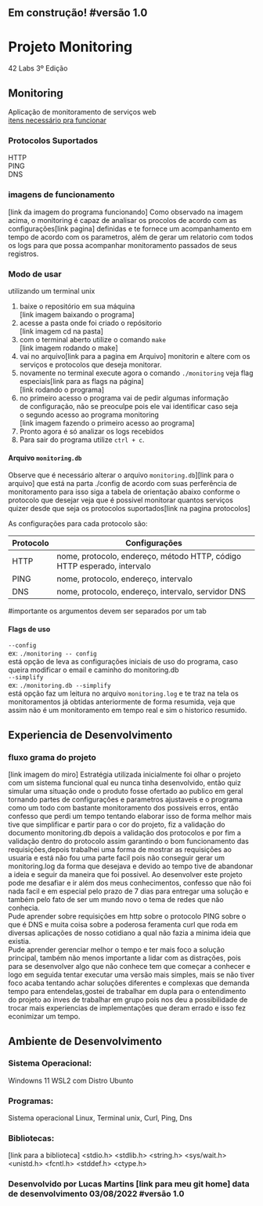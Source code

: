 ## Em construção! #versão 1.0
# Projeto Monitoring
42 Labs 3º Edição
## Monitoring
Aplicação de monitoramento de serviços web <br>
[itens necessário pra funcionar](#ambiente-de-Desenvolvimento)
### Protocolos Suportados
HTTP<br>
PING<br>
DNS
### imagens de funcionamento
[link da imagem do programa funcionando]
Como observado na imagem acima, o monitoring é capaz de
analisar os procolos de acordo com as configurações[link pagina]
definidas e te fornece um acompanhamento em tempo de acordo com
os parametros, além de gerar um relatorio com todos os logs para que possa acompanhar monitoramento passados de seus registros.
### Modo de usar
utilizando um terminal unix
1. baixe o repositório em sua máquina<br>
[link imagem baixando o programa]
2. acesse a pasta onde foi criado o repósitorio<br>
[link imagem cd na pasta]
3. com o terminal aberto utilize o comando `make`<br>
[link imagem rodando o make]
4. vai no arquivo[link para a pagina em Arquivo] monitorin e altere com os serviços e protocolos que deseja monitorar.
5. novamente no terminal execute agora o comando `./monitoring` veja flag especiais[link para as flags na página]<br>
[link rodando o programa]
6. no primeiro acesso o programa vai de pedir algumas informação<br> de configuração, não se preoculpe pois ele vai identificar caso seja <br>o segundo acesso ao programa monitoring<br>
[link imagem fazendo o primeiro acesso ao programa]
7. Pronto agora é só analizar os logs recebidos
8. Para sair do programa utilize `ctrl + c`.


#### Arquivo `monitoring.db`
Observe que é necessário alterar o arquivo `monitoring.db`][link para o arquivo] que está na parta ./config de acordo com suas perferência de monitoramento para isso siga a
tabela de orientação abaixo conforme o protocolo que desejar
veja que é possivel monitorar quantos serviços quizer desde que
seja os protocolos suportados[link na pagina protocolos]

As configurações para cada protocolo são:

| Protocolo   | Configurações                                                           |
|-------------|-------------------------------------------------------------------------|
| HTTP        | nome, protocolo, endereço, método HTTP, código HTTP esperado, intervalo |
| PING        | nome, protocolo, endereço, intervalo                                    |
| DNS         | nome, protocolo, endereço, intervalo, servidor DNS                      |

#importante os argumentos devem ser separados por um tab

#### Flags de uso
`--config`<br>
ex: `./monitoring -- config`<br>
está opção de leva as configurações iniciais de uso do programa, caso queira modificar o email e caminho do monitoring.db<br>
`--simplify`<br>
ex: `./monitoring.db --simplify`<br>
está opção faz um leitura no arquivo `monitoring.log` e te traz na tela os monitoramentos  já obtidas anteriormente de forma resumida, veja que assim não é um monitoramento em tempo real e sim o historico resumido.

## Experiencia de Desenvolvimento
### fluxo grama do projeto
[link imagem do miro]
Estratégia utilizada inicialmente foi olhar o projeto com um sistema funcional qual eu nunca tinha desenvolvido, então quiz simular uma situação onde o produto fosse ofertado ao publico em geral tornando partes de configurações e parametros ajustaveis e o programa como um todo com bastante monitoramento dos possiveis erros, então confesso que perdi um tempo tentando elaborar isso de forma melhor mais tive que simplificar e partir para o cor do projeto, fiz a validação do documento monitoring.db depois a validação dos protocolos e por fim a validação dentro do protocolo
assim garantindo o bom funcionamento das requisições,depois trabalhei uma forma de mostrar as requisições ao usuaria e está não fou uma parte facil
pois não conseguir gerar um monitoring.log da forma que desejava e devido ao tempo tive de abandonar a ideia e seguir da maneira que foi possivel.
Ao desenvolver este projeto pode me desafiar e ir além dos meus conhecimentos, confesso que não foi nada facil e em especial pelo
prazo de 7 dias para entregar uma solução e também pelo fato de ser
um mundo novo o tema de redes que não conhecia.<br>
Pude aprender sobre requisições em http sobre o protocolo PING sobre o que é DNS e muita coisa sobre a poderosa feramenta curl que roda em diversas aplicações de nosso cotidiano a qual não fazia a minima ideia que existia.
<br>
Pude aprender gerenciar melhor o tempo e ter mais foco a solução principal, também não menos importante a lidar com as distrações, pois para se desenvolver algo que não conhece tem que começar a conhecer e logo em seguida tentar executar uma versão mais simples, mais se não tiver foco acaba tentando achar soluções diferentes e complexas que demanda tempo para entendelas,gostei de trabalhar em dupla para o entendimento do projeto ao inves de trabalhar em grupo pois nos deu a possibilidade de trocar mais experiencias de implementações que deram errado e isso fez econimizar um tempo.




## Ambiente de Desenvolvimento
### Sistema Operacional:
Windowns 11 WSL2 com Distro Ubunto
### Programas:
Sistema operacional Linux, Terminal unix, Curl, Ping, Dns
### Bibliotecas:
[link para a biblioteca]
<stdio.h> <stdlib.h> <string.h> <sys/wait.h> <unistd.h> <fcntl.h> <stddef.h> <ctype.h>
### Desenvolvido por Lucas Martins [link para meu git home] data de desenvolvimento 03/08/2022 #versão 1.0
